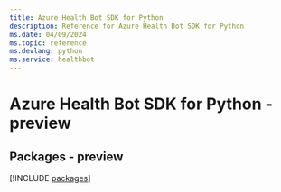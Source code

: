 ```yaml
---
title: Azure Health Bot SDK for Python
description: Reference for Azure Health Bot SDK for Python
ms.date: 04/09/2024
ms.topic: reference
ms.devlang: python
ms.service: healthbot
---
```

# Azure Health Bot SDK for Python - preview
## Packages - preview
[!INCLUDE [packages](health-bot-index.md)]